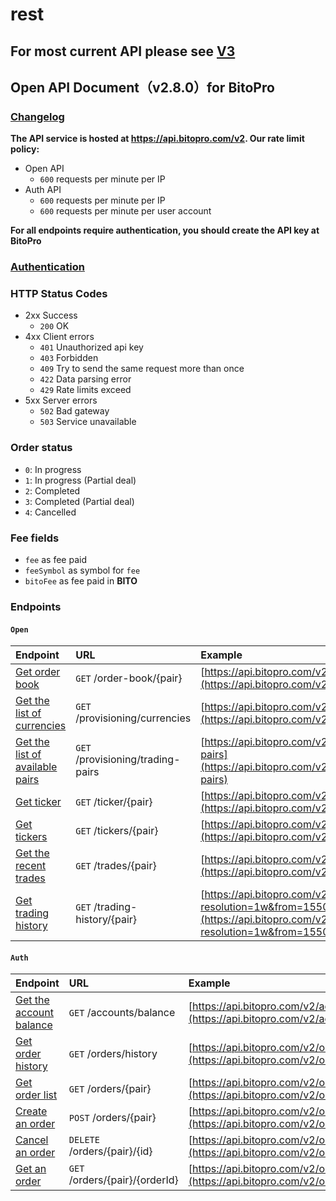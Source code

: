 # rest

## For most current API please see [V3](../../v3/rest/rest.md)

## Open API Document（v2.8.0）for BitoPro

### [Changelog](changelog.md)

**The API service is hosted at https://api.bitopro.com/v2. Our rate limit policy:**

* Open API
  * `600` requests per minute per IP
* Auth API
  * `600` requests per minute per IP
  * `600` requests per minute per user account

**For all endpoints require authentication, you should create the API key at BitoPro**

### [Authentication](authentication.md)

### HTTP Status Codes

* 2xx Success
  * `200` OK
* 4xx Client errors
  * `401` Unauthorized api key
  * `403` Forbidden
  * `409` Try to send the same request more than once
  * `422` Data parsing error
  * `429` Rate limits exceed
* 5xx Server errors
  * `502` Bad gateway
  * `503` Service unavailable

### Order status

* `0`: In progress
* `1`: In progress \(Partial deal\)
* `2`: Completed
* `3`: Completed \(Partial deal\)
* `4`: Cancelled

### Fee fields

* `fee` as fee paid
* `feeSymbol` as symbol for `fee`
* `bitoFee` as fee paid in **BITO**

### Endpoints

#### `Open`

| Endpoint | URL | Example |
| :--- | :--- | :--- |
| [Get order book](open/order-book.md) | `GET` /order-book/{pair} | [https://api.bitopro.com/v2/order-book/bito\_twd](https://api.bitopro.com/v2/order-book/bito_twd) |
| [Get the list of currencies](rest/open/currencies.md) | `GET` /provisioning/currencies | [https://api.bitopro.com/v2/provisioning/currencies](https://api.bitopro.com/v2/provisioning/currencies) |
| [Get the list of available pairs](rest/open/trading-pairs.md) | `GET` /provisioning/trading-pairs | [https://api.bitopro.com/v2/provisioning/trading-pairs](https://api.bitopro.com/v2/provisioning/trading-pairs) |
| [Get ticker](open/ticker.md) | `GET` /ticker/{pair} | [https://api.bitopro.com/v2/ticker/bito\_twd](https://api.bitopro.com/v2/ticker/bito_twd) |
| [Get tickers](rest/open/tickers.md) | `GET` /tickers/{pair} | [https://api.bitopro.com/v2/tickers](https://api.bitopro.com/v2/tickers) |
| [Get the recent trades](rest/open/trades.md) | `GET` /trades/{pair} | [https://api.bitopro.com/v2/trades/bito\_twd](https://api.bitopro.com/v2/trades/bito_twd) |
| [Get trading history](rest/open/trading-history.md) | `GET` /trading-history/{pair} | [https://api.bitopro.com/v2/trading-history/btc\_twd?resolution=1w&from=1550822974&to=1566375034](https://api.bitopro.com/v2/trading-history/btc_twd?resolution=1w&from=1550822974&to=1566375034) |

#### `Auth`

| Endpoint | URL | Example |
| :--- | :--- | :--- |
| [Get the account balance](auth/account-balance.md) | `GET` /accounts/balance | [https://api.bitopro.com/v2/accounts/balance](https://api.bitopro.com/v2/accounts/balance) |
| [Get order history](auth/history.md) | `GET` /orders/history | [https://api.bitopro.com/v2/orders/history](https://api.bitopro.com/v2/orders/history) |
| [Get order list](auth/order-list.md) | `GET` /orders/{pair} | [https://api.bitopro.com/v2/orders/bito\_twd](https://api.bitopro.com/v2/orders/bito_twd) |
| [Create an order](auth/create-order.md) | `POST` /orders/{pair} | [https://api.bitopro.com/v2/orders/bito\_twd](https://api.bitopro.com/v2/orders/bito_twd) |
| [Cancel an order](auth/cancel-order.md) | `DELETE` /orders/{pair}/{id} | [https://api.bitopro.com/v2/orders/bito\_twd/123456789](https://api.bitopro.com/v2/orders/bito_twd/123456789) |
| [Get an order](auth/get-order.md) | `GET` /orders/{pair}/{orderId} | [https://api.bitopro.com/v2/orders/bito\_twd/123456789](https://api.bitopro.com/v2/orders/bito_twd/123456789) |

